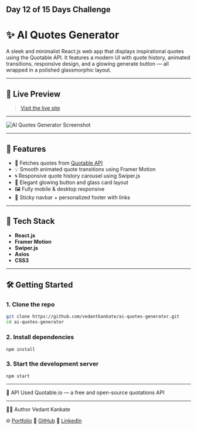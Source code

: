 ## Day 12 of 15 Days Challenge

# ✨ AI Quotes Generator

A sleek and minimalist React.js web app that displays inspirational quotes using the Quotable API. It features a modern UI with quote history, animated transitions, responsive design, and a glowing generate button — all wrapped in a polished glassmorphic layout.

---
## 📸 Live Preview

> [Visit the live site](https://your-deployment-url.com)

---
![AI Quotes Generator Screenshot](https://github.com/user-attachments/assets/6844d83c-1573-48a3-aa86-dd4821dcb615)

---

## 🚀 Features

- 🎯 Fetches quotes from [Quotable API](https://api.quotable.io)
- 💡 Smooth animated quote transitions using Framer Motion
- 🌀 Responsive quote history carousel using Swiper.js
- 🎨 Elegant glowing button and glass card layout
- 🖼️ Fully mobile & desktop responsive
- 🧭 Sticky navbar + personalized footer with links

---

## 🔧 Tech Stack

- **React.js**
- **Framer Motion**
- **Swiper.js**
- **Axios**
- **CSS3**

---

## 🛠️ Getting Started

### 1. Clone the repo
```bash
git clone https://github.com/vedantkankate/ai-quotes-generator.git
cd ai-quotes-generator
```
### 2. Install dependencies

```npm install```

### 3. Start the development server
```npm start```

---

🧠 API Used
Quotable.io — a free and open-source quotations API

---

🧑‍🎨 Author
Vedant Kankate

🌐 [Portfolio](https://vedant-kankate.netlify.app/)
🐙 [GitHub](https://github.com/vedant2402)
💼 [LinkedIn](https://www.linkedin.com/in/vedant-kankate/)
